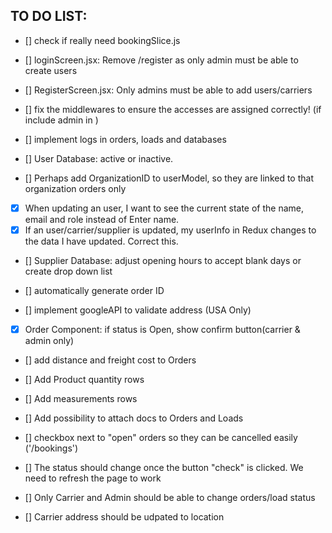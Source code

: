 ## TO DO LIST:

- [] check if really need bookingSlice.js

- [] loginScreen.jsx: Remove /register as only admin must be able to create users
- [] RegisterScreen.jsx: Only admins must be able to add users/carriers
- [] fix the middlewares to ensure the accesses are assigned correctly! (if include admin in )
- [] implement logs in orders, loads and databases

- [] User Database: active or inactive.
- [] Perhaps add OrganizationID to userModel, so they are linked to that organization orders only
- [x] When updating an user, I want to see the current state of the name, email and role instead of Enter name.
- [x] If an user/carrier/supplier is updated, my userInfo in Redux changes to the data I have updated. Correct this.

- [] Supplier Database: adjust opening hours to accept blank days or create drop down list

- [] automatically generate order ID
- [] implement googleAPI to validate address (USA Only)
- [x] Order Component: if status is Open, show confirm button(carrier & admin only)
- [] add distance and freight cost to Orders
- [] Add Product quantity rows
- [] Add measurements rows
- [] Add possibility to attach docs to Orders and Loads
- [] checkbox next to "open" orders so they can be cancelled easily ('/bookings')

- [] The status should change once the button "check" is clicked. We need to refresh the page to work
- [] Only Carrier and Admin should be able to change orders/load status

- [] Carrier address should be udpated to location